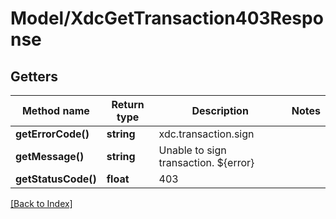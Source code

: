 # Model/XdcGetTransaction403Response

## Getters

Method name | Return type | Description | Notes
------------ | ------------- | ------------- | -------------
**getErrorCode()** | **string** | xdc.transaction.sign |
**getMessage()** | **string** | Unable to sign transaction. ${error} |
**getStatusCode()** | **float** | 403 |

[[Back to Index]](../index.md)
